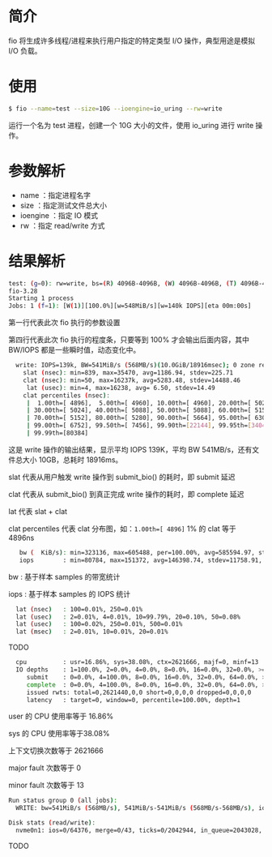 # 简介

fio 将生成许多线程/进程来执行用户指定的特定类型 I/O 操作，典型用途是模拟 I/O 负载。

# 使用

```bash
$ fio --name=test --size=10G --ioengine=io_uring --rw=write
```

运行一个名为 test 进程，创建一个 10G 大小的文件，使用 io_uring 进行 write 操作。

# 参数解析

* name     ：指定进程名字
* size     ：指定测试文件总大小
* ioengine ：指定 IO 模式
* rw       ：指定 read/write 方式

# 结果解析

```bash
test: (g=0): rw=write, bs=(R) 4096B-4096B, (W) 4096B-4096B, (T) 4096B-4096B, ioengine=io_uring, iodepth=1
fio-3.28
Starting 1 process
Jobs: 1 (f=1): [W(1)][100.0%][w=548MiB/s][w=140k IOPS][eta 00m:00s]
```

第一行代表此次 fio 执行的参数设置

第四行代表此次 fio 执行的程度条，只要等到 100% 才会输出后面内容，其中 BW/IOPS
都是一些瞬时值，动态变化中。

```bash
  write: IOPS=139k, BW=541MiB/s (568MB/s)(10.0GiB/18916msec); 0 zone resets
    slat (nsec): min=839, max=35470, avg=1186.94, stdev=225.71
    clat (nsec): min=50, max=16237k, avg=5283.48, stdev=14488.46
     lat (usec): min=4, max=16238, avg= 6.50, stdev=14.49
    clat percentiles (nsec):
     |  1.00th=[ 4896],  5.00th=[ 4960], 10.00th=[ 4960], 20.00th=[ 5024],
     | 30.00th=[ 5024], 40.00th=[ 5088], 50.00th=[ 5088], 60.00th=[ 5152],
     | 70.00th=[ 5152], 80.00th=[ 5280], 90.00th=[ 5664], 95.00th=[ 6304],
     | 99.00th=[ 6752], 99.50th=[ 7456], 99.90th=[22144], 99.95th=[34048],
     | 99.99th=[80384]
```

这是 write 操作的输出结果，显示平均 IOPS 139K，平均 BW 541MB/s，还有文件总大小
10GB，总耗时 18916ms。

slat 代表从用户触发 write 操作到 submit_bio() 的耗时，即 submit 延迟

clat 代表从 submit_bio() 到真正完成 write 操作的耗时，即 complete 延迟

lat 代表 slat + clat

clat percentiles 代表 clat 分布图，如：`1.00th=[ 4896]` 1% 的 clat 等于 4896ns

```bash
   bw (  KiB/s): min=323136, max=605488, per=100.00%, avg=585594.97, stdev=47035.65, samples=35
   iops        : min=80784, max=151372, avg=146398.74, stdev=11758.91, samples=35
```

bw   : 基于样本 samples 的带宽统计

iops : 基于样本 samples 的 IOPS 统计

```bash
  lat (nsec)   : 100=0.01%, 250=0.01%
  lat (usec)   : 2=0.01%, 4=0.01%, 10=99.79%, 20=0.10%, 50=0.08%
  lat (usec)   : 100=0.02%, 250=0.01%, 500=0.01%
  lat (msec)   : 2=0.01%, 10=0.01%, 20=0.01%
```

TODO

```bash
  cpu          : usr=16.86%, sys=38.08%, ctx=2621666, majf=0, minf=13
  IO depths    : 1=100.0%, 2=0.0%, 4=0.0%, 8=0.0%, 16=0.0%, 32=0.0%, >=64=0.0%
     submit    : 0=0.0%, 4=100.0%, 8=0.0%, 16=0.0%, 32=0.0%, 64=0.0%, >=64=0.0%
     complete  : 0=0.0%, 4=100.0%, 8=0.0%, 16=0.0%, 32=0.0%, 64=0.0%, >=64=0.0%
     issued rwts: total=0,2621440,0,0 short=0,0,0,0 dropped=0,0,0,0
     latency   : target=0, window=0, percentile=100.00%, depth=1
```

user 的 CPU 使用率等于 16.86%

sys 的 CPU 使用率等于38.08%

上下文切换次数等于 2621666

major fault 次数等于 0

minor fault 次数等于 13

```bash
Run status group 0 (all jobs):
  WRITE: bw=541MiB/s (568MB/s), 541MiB/s-541MiB/s (568MB/s-568MB/s), io=10.0GiB (10.7GB), run=18916-18916msec

Disk stats (read/write):
  nvme0n1: ios=0/64376, merge=0/43, ticks=0/2042944, in_queue=2043028, util=56.60%
```

TODO
